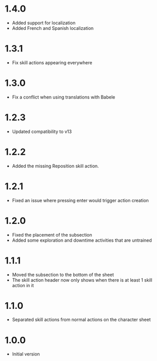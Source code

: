 # 1.4.0
- Added support for localization
- Added French and Spanish localization
# 1.3.1
- Fix skill actions appearing everywhere
# 1.3.0
- Fix a conflict when using translations with Babele
# 1.2.3
- Updated compatibility to v13
# 1.2.2
- Added the missing Reposition skill action.
# 1.2.1
- Fixed an issue where pressing enter would trigger action creation
# 1.2.0
- Fixed the placement of the subsection
- Added some exploration and downtime activities that are untrained
# 1.1.1
- Moved the subsection to the bottom of the sheet
- The skill action header now only shows when there is at least 1 skill action in it
# 1.1.0
- Separated skill actions from normal actions on the character sheet
# 1.0.0
- Initial version
